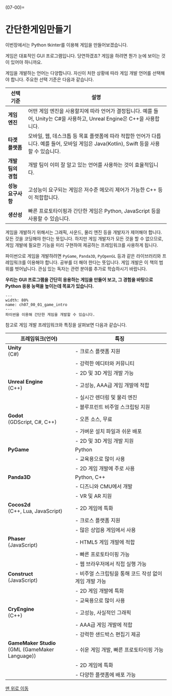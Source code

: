(07-00)=
# 간단한게임만들기

이번장에서는 Python tkinter를 이용해 게임을 만들어보겠습니다.

게임은 대표적인 GUI 프로그램입니다. 당연하겠죠? 게임을 하려면 뭔가 눈에 보이는 것이 있어야 하니까요.

게임을 개발하는 언어는 다양합니다. 자신이 처한 상황에 따라 게임 개발 언어를 선택해야 합니다. 주요한 선택 기준은 다음과 같습니다.


| 선택 기준| 설명|
|---------|-----|
| **게임 엔진**| 어떤 게임 엔진을 사용할지에 따라 언어가 결정됩니다. 예를 들어, Unity는 C#을 사용하고, Unreal Engine은 C++을 사용합니다.|
| **타겟 플랫폼**| 모바일, 웹, 데스크톱 등 목표 플랫폼에 따라 적합한 언어가 다릅니다. 예를 들어, 모바일 게임은 Java(Kotlin), Swift 등을 사용할 수 있습니다.|
| **개발 팀의 경험**| 개발 팀이 이미 잘 알고 있는 언어를 사용하는 것이 효율적입니다.|
| **성능 요구사항**| 고성능이 요구되는 게임은 저수준 메모리 제어가 가능한 C++ 등이 적합합니다.|
| **생산성**| 빠른 프로토타이핑과 간단한 게임은 Python, JavaScript 등을 사용할 수 있습니다.|

게임을 개발하기 위해서는  그래픽, 사운드, 물리 엔진 등을 개발자가 제어해야 합니다. 모든 것을 코딩해야 한다는 뜻입니다. 하지만 게임 개발자가 모든 것을 할 수 없으므로, 게임 개발에 필요한 기능을 미리 구현하여 제공하는 프레임워크를 사용하게 됩니다.

파이썬으로 게임을 개발하려면 `PyGame`, `Panda3D`, `PyOpenGL` 등과 같은 라이브러리와 프레임워크를 이용해야 합니다. 공부를 더 해야 한다는 뜻입니다. 게임 개발은 이 책의 범위를 벗어납니다. 관심 있는 독자는 관련 분야를 추가로 학습하시기 바랍니다.

**우리는 GUI 프로그램을 간단히 응용하는 게임을 만들어 보고, 그 경험을 바탕으로 Python 응용 능력을 높이는데 목표가 있습니다.**

```{figure} ../imgs/chap_07/ch07_00_01_game_intro.webp
---
width: 80%
name: ch07_00_01_game_intro
---
파이썬을 이용해 간단한 게임을 개발할 수 있습니다.
```

참고로 게임 개발 프레임워크와 특징을 살펴보면 다음과 같습니다.

| 프레임워크(언어)|특징|
|-|-|
| **Unity**<br>(C#)| - 크로스 플랫폼 지원|
|| - 강력한 에디터와 커뮤니티|
|| - 2D 및 3D 게임 개발 가능|
| **Unreal Engine**<br>(C++) | - 고성능, AAA급 게임 개발에 적합|
|| - 실시간 렌더링 및 물리 엔진|
|| - 블루프린트 비주얼 스크립팅 지원|
| **Godot**<br>(GDScript, C#, C++) | - 오픈 소스, 무료|
|| - 가벼운 설치 파일과 쉬운 배포|
|| - 2D 및 3D 게임 개발 지원|
| **PyGame** | Python| - 파이썬 기반, 간단한 게임 개발에 적합|
|| - 교육용으로 많이 사용|
|| - 2D 게임 개발에 주로 사용|
| **Panda3D**| Python, C++| - 오픈 소스 3D 게임 엔진|
|| - 디즈니와 CMU에서 개발|
|| - VR 및 AR 지원|
| **Cocos2d**<br>(C++, Lua, JavaScript)| - 2D 게임에 특화|
|| - 크로스 플랫폼 지원|
|| - 많은 상업용 게임에서 사용|
| **Phaser**<br>(JavaScript)| - HTML5 게임 개발에 적합|
|| - 빠른 프로토타이핑 가능|
|| - 웹 브라우저에서 직접 실행 가능|
| **Construct**<br>(JavaScript)| - 비주얼 스크립팅을 통해 코드 작성 없이 게임 개발 가능|
|| - 2D 게임 개발에 특화|
|| - 교육용으로 많이 사용|
| **CryEngine**<br>(C++)| - 고성능, 사실적인 그래픽|
|| - AAA급 게임 개발에 적합|
|| - 강력한 샌드박스 편집기 제공|
| **GameMaker Studio**<br>(GML (GameMaker Language)) | - 쉬운 게임 개발, 빠른 프로토타이핑 가능|
|| - 2D 게임에 특화|
|| - 다양한 플랫폼에 배포 가능|

[맨 위로 이동](07-00)
